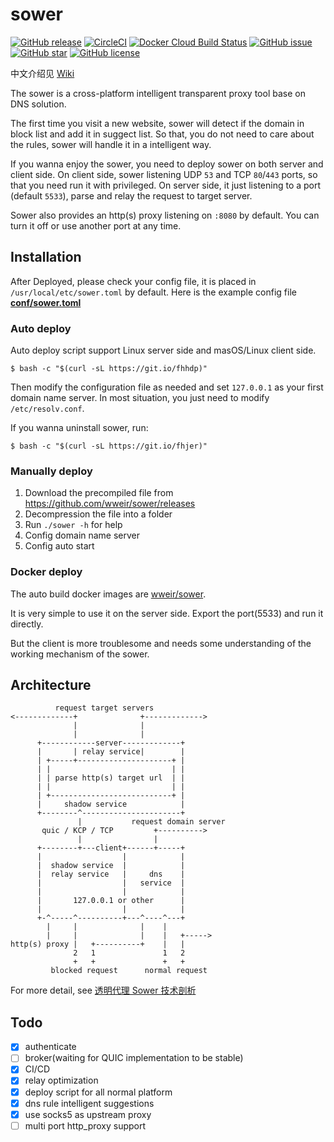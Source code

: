 # sower
[![GitHub release](http://img.shields.io/github/release/wweir/sower.svg?style=popout)](https://github.com/wweir/sower/releases)
[![CircleCI](https://img.shields.io/circleci/token/64114421aab286b6e918741071535250a5273f06/project/github/wweir/sower/master.svg?style=popout)](https://circleci.com/gh/wweir/sower)
[![Docker Cloud Build Status](https://img.shields.io/docker/cloud/build/wweir/sower.svg?style=popout)](https://hub.docker.com/r/wweir/sower)
[![GitHub issue](https://img.shields.io/github/issues/wweir/sower.svg?style=popout)](https://github.com/wweir/sower/issues)
[![GitHub star](https://img.shields.io/github/stars/wweir/sower.svg?style=popout)](https://github.com/wweir/sower/stargazers)
[![GitHub license](https://img.shields.io/github/license/wweir/sower.svg?style=popout)](LICENSE)

中文介绍见 [Wiki](https://github.com/wweir/sower/wiki)

The sower is a cross-platform intelligent transparent proxy tool base on DNS solution.

The first time you visit a new website, sower will detect if the domain in block list and add it in suggect list. So that, you do not need to care about the rules, sower will handle it in a intelligent way.

If you wanna enjoy the sower, you need to deploy sower on both server and client side.
On client side, sower listening UDP `53` and TCP `80`/`443` ports, so that you need run it with privileged.
On server side, it just listening to a port (default `5533`), parse and relay the request to target server.

Sower also provides an http(s) proxy listening on `:8080` by default. You can turn it off or use another port at any time.


## Installation
After Deployed, please check your config file, it is placed in `/usr/local/etc/sower.toml` by default. Here is the example config file [**conf/sower.toml**](https://github.com/wweir/sower/blob/master/conf/sower.toml)

### Auto deploy
Auto deploy script support Linux server side and masOS/Linux client side.

```shell
$ bash -c "$(curl -sL https://git.io/fhhdp)"
```

Then modify the configuration file as needed and set `127.0.0.1` as your first domain name server.
In most situation, you just need to modify `/etc/resolv.conf`.

If you wanna uninstall sower, run:

```shell
$ bash -c "$(curl -sL https://git.io/fhjer)"
```

### Manually deploy
1. Download the precompiled file from https://github.com/wweir/sower/releases
2. Decompression the file into a folder
3. Run `./sower -h` for help
5. Config domain name server
4. Config auto start

### Docker deploy
The auto build docker images are [wweir/sower](https://hub.docker.com/r/wweir/sower).

It is very simple to use it on the server side. Export the port(5533) and run it directly.

But the client is more troublesome and needs some understanding of the working mechanism of the sower.


## Architecture
```
          request target servers
<-------------+              +------------->
              |              |
              |              |
      +------------server-------------+
      |       | relay service|        |
      | +-----+---------------------+ |
      | |                           | |
      | | parse http(s) target url  | |
      | |                           | |
      | +---------------------------+ |
      |     shadow service            |
      +--------^----------------------+
               |           request domain server
       quic / KCP / TCP         +---------->
               |                |
      +--------+---client+------+-----+
      |                  |            |
      |  shadow service  |            |
      |  relay service   |     dns    |
      |                  |   service  |
      |                  |            |
      |       127.0.0.1 or other      |
      |                  |            |
      +-^-----^----------+---^----^---+
        |     |              |    |
        |     |              |    |   +----->
http(s) proxy |   +----------+    |   |
              2   1               1   2
              +   +               +   +
         blocked request      normal request

```
For more detail, see [透明代理 Sower 技术剖析](https://wweir.cc/post/%E9%80%8F%E6%98%8E%E4%BB%A3%E7%90%86-sower-%E6%8A%80%E6%9C%AF%E5%89%96%E6%9E%90/)


## Todo
- [x] authenticate
- [ ] broker(waiting for QUIC implementation to be stable)
- [x] CI/CD
- [x] relay optimization
- [x] deploy script for all normal platform
- [x] dns rule intelligent suggestions
- [x] use socks5 as upstream proxy
- [ ] multi port http_proxy support